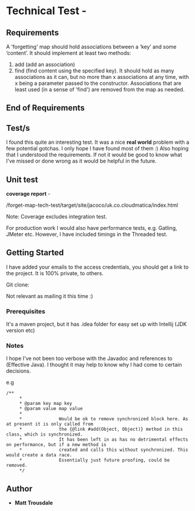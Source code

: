 
# Technical Test -

## Requirements
A 'forgetting' map should hold associations between a ‘key’ and some ‘content’. It should implement
at least two methods:
1. add (add an association)
2. find (find content using the specified key).
It should hold as many associations as it can, but no more than x associations at any time, with x being
a parameter passed to the constructor. Associations that are least used (in a sense of 'find') are
removed from the map as needed.

## End of Requirements

## Test/s

I found this quite an interesting test. It was a nice **real world** problem with a few potential
gotchas. I only hope I have found most of them :) Also hoping that I understood the requirements.
If not it would be good to know what I've missed or done wrong as it would be helpful in the future. 

## Unit test

**coverage report** - 

/forget-map-tech-test/target/site/jacoco/uk.co.cloudmatica/index.html

Note: Coverage excludes integration test.

For production work I would also have performance tests, e.g. Gatling, JMeter etc. However, I have
included timings in the Threaded test.


## Getting Started

I have added your emails to the access credentials, you should get a link to the project.
It is 100% private, to others.

Git clone:
 
 Not relevant as mailing it this time :) 

### Prerequisites

It's a maven project, but it has .idea folder for easy set up with Intellij (JDK version etc)

### Notes

I hope I've not been too verbose with the Javadoc and references to (Effective Java).
I thought it may help to know why I had come to certain decisions. 

e.g

```
/**
     *
     * @param key map key
     * @param value map value
     *
     *              Would be ok to remove synchronized block here. As at present it is only called from
     *              the {@link #add(Object, Object)} method in this class, which is synchronized.
     *              It has been left in as has no detrimental effects on performance, but if a new method is
     *              created and calls this without synchronized. This would create a data race.
     *              Essentially just future proofing, could be removed.
     */
```

## Author

* **Matt Trousdale**
